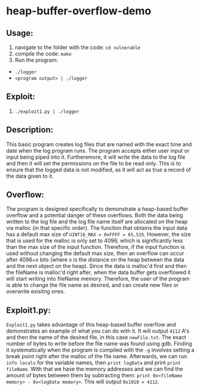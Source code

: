 # heap-buffer-overflow-demo

## Usage:
1. navigate to the folder with the code: `cd vulnerable`
2. compile the code: `make`
3. Run the program:
  * `./logger`
  * `<program output> | ./logger`

## Exploit:
1. `./exploit1.py | ./logger`


## Description:
This basic program creates log files that are named with the exact time and date when the log program runs. The program accepts either user input or input being piped into it. Furtheremore, it will write the data to the log file and then it will set the permissions on the file to be read only. This is to ensure that the logged data is not modified, as it will act as true a record of the data given to it. 

## Overflow:
The program is designed specifically to demonstrate a heap-based buffer overflow and a potential danger of these overflows. Both the data being written to the log file and the log file name itself are allocated on the heap via malloc (in that specific order). The function that obtains the input data has a default max size of `UINT16_MAX = 0xFFFF = 65,535`. However, the size that is used for the malloc is only set to 4096, which is significantly less than the max size of the input function. Therefore, if the input function is used without changing the default max size, then an overflow can occur after 4096+x bits (where x is the distance on the heap between the data and the next object on the heap). Since the data is malloc'd first and then the fileName is malloc'd right after, when the data buffer gets overflowed it will start writing into fileName memory. Therefore, the user of the program is able to change the file name as desired, and can create new files or overwrite exisitng ones. 

## Exploit1.py:
`Exploit1.py` takes advantage of this heap-based buffer overflow and demonstrates an example of what you can do with it. It will output `4112` A's and then the name of the desired file, in this case `newFile.txt`. The exact number of bytes to write before the file name was found using gdb. Finding it systematically when the program is compiled with the `-g` involves setting a break point right after the malloc of the file name. Afterwards, we can run `info locals` for the variable names, then `print logData` and print `print fileName`. With that we have the memory addresses and we can find the amount of bytes between them by subtracting them: `print 0x<fileName memory> - 0x<logData memory>`. This will output `0x1010 = 4112`. 
